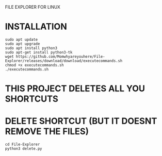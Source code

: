 FILE EXPLORER FOR LINUX

# INSTALLATION

```
sudo apt update
sudo apt upgrade
sudo apt install python3
sudo apt-get install python3-tk
wget https://github.com/Momwhyareyouhere/File-Explorer/releases/download/download/executecommands.sh
chmod +x executecommands.sh
./executecommands.sh
```

# THIS PROJECT DELETES ALL YOU SHORTCUTS

# DELETE SHORTCUT (BUT IT DOESNT REMOVE THE FILES)
```
cd File-Explorer
python3 delete.py
```
